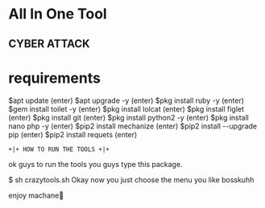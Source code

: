 # All In One Tool
## CYBER ATTACK

# requirements

 $apt update (enter)
 $apt upgrade -y (enter)
 $pkg install ruby -y (enter)
 $gem install toilet -y (enter)
 $pkg install lolcat (enter)
 $pkg install figlet (enter)
 $pkg install git (enter)
 $pkg install python2 -y (enter)
 $pkg install nano php -y (enter)
 $pip2 install mechanize (enter)
 $pip2 install --upgrade pip (enter)
 $pip2 install requets (enter)


    +|+ HOW TO RUN THE TOOLS +|+
ok guys to run the tools you guys type this package.

 $ sh crazytools.sh Okay now you just choose the menu you like bosskuhh

 enjoy machane🤩
